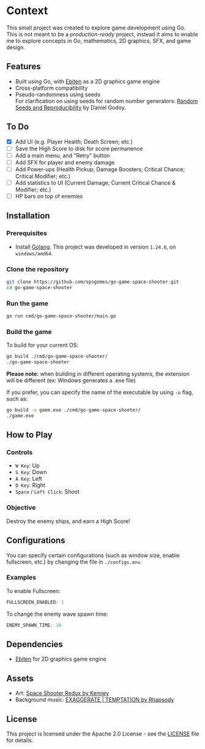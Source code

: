 # Context

This small project was created to explore game development using Go.\
This is not meant to be a *production-ready* project, instead it aims to enable me to explore concepts in Go, mathematics, 2D graphics, SFX, and game design.

## Features
- Built using Go, with [Ebiten](https://ebitengine.org/) as a 2D graphics game engine
- Cross-platform compatibility
- Pseudo-randomness using seeds\
  For clarification on using seeds for random number generators: [Random Seeds and Reproducibility](https://medium.com/towards-data-science/random-seeds-and-reproducibility-933da79446e3) by Daniel Godoy.

## To Do
- [X] Add UI (e.g. Player Health; Death Screen; etc.)
- [ ] Save the High Score to disk for score permanence
- [ ] Add a main menu, and "Retry" button
- [ ] Add SFX for player and enemy damage
- [ ] Add Power-ups (Health Pickup; Damage Boosters; Critical Chance; Critical Modifier; etc.)
- [ ] Add statistics to UI (Current Damage; Current Critical Chance & Modifier; etc.)
- [ ] HP bars on top of enemies

## Installation

### Prerequisites
- Install [Golang](https://go.dev/dl/). This project was developed in version `1.24.0`, on `windows/amd64`.

### Clone the repository
```sh
git clone https://github.com/spsgomes/go-game-space-shooter.git
cd go-game-space-shooter
```

### Run the game
```sh
go run cmd/go-game-space-shooter/main.go
```

### Build the game
To build for your current OS:
```sh
go build ./cmd/go-game-space-shooter/
./go-game-space-shooter
```
**Please note:** when building in different operating systems, the extension will be different (ex: Windows generates a .exe file)

If you prefer, you can specify the name of the executable by using `-o` flag, such as:
```sh
go build -o game.exe ./cmd/go-game-space-shooter/
./game.exe
```

## How to Play

### Controls
- `W Key`: Up
- `S Key`: Down
- `A Key`: Left
- `D Key`: Right
- `Space` / `Left Click`: Shoot

### Objective
Destroy the enemy ships, and earn a High Score!

## Configurations
You can specify certain configurations (such as window size, enable fullscreen, etc.) by changing the file in `./configs.env`.

### Examples

To enable Fullscreen:
```go
FULLSCREEN_ENABLED: 1
```

To change the enemy wave spawn time:
```go
ENEMY_SPAWN_TIME: 10
```

## Dependencies
- [Ebiten](https://ebitengine.org/) for 2D graphics game engine

## Assets
- Art: [Space Shooter Redux by Kenney](https://kenney.nl/assets/space-shooter-redux)
- Background music: [EXAGGERATE | TEMPTATION by Rhapsody](https://freemusicarchive.org/music/rhapsody/single/exaggerate-temptation/)

## License
This project is licensed under the Apache 2.0 License - see the [LICENSE](LICENSE) file for details.
